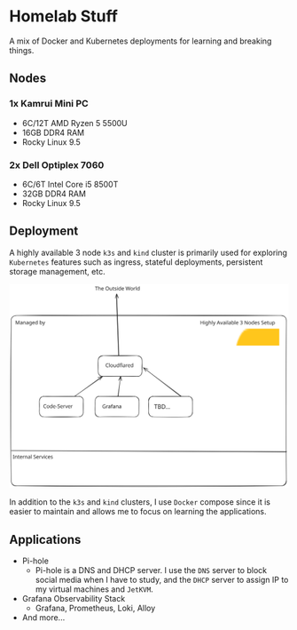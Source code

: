 # Homelab Stuff 

A mix of Docker and Kubernetes deployments for learning and breaking things.

## Nodes

### 1x Kamrui Mini PC
- 6C/12T AMD Ryzen 5 5500U
- 16GB DDR4 RAM
- Rocky Linux 9.5

### 2x Dell Optiplex 7060
- 6C/6T Intel Core i5 8500T
- 32GB DDR4 RAM
- Rocky Linux 9.5

## Deployment

A highly available 3 node `k3s` and `kind` cluster is primarily used for exploring `Kubernetes` features such as ingress, stateful deployments, persistent storage management, etc.

![image](lab.svg)

In addition to the `k3s` and `kind` clusters, I use `Docker` compose since it is easier to maintain and allows me to focus on learning the applications.

## Applications

- Pi-hole
    - Pi-hole is a DNS and DHCP server. I use the `DNS` server to block social media when I have to study, and the `DHCP` server to assign IP to my virtual machines and `JetKVM`.
- Grafana Observability Stack
    - Grafana, Prometheus, Loki, Alloy
- And more...